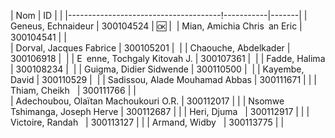 

| Nom                                  | ID        |       |
|--------------------------------------!-----------|-------|
| Geneus, Echnaideur                   | 300104524 | :ok:  | 
| Mian, Amichia Chris an Eric          | 300104541 |       |  
| Dorval, Jacques Fabrice              | 300105201 |       |
| Chaouche, Abdelkader                 | 300106918 |       |
| E enne, Tochgaly Kitovah J.          | 300107361 |       |
| Fadde, Halima                        | 300108234 |       |
| Guigma, Didier Sidwende              | 300110500 |       |
| Kayembe, David                       | 300110529 |       |
| Sadissou, Alade Mouhamad Abbas       | 300111671 |       |
| Thiam, Cheikh                        | 300111766 |       |  
| Adechoubou, Olaïtan Machoukouri O.R. | 300112017 |       |
| Nsomwe Tshimanga, Joseph Herve       | 300112687 |       |
| Heri, Djuma                          | 300112917 |       |
| Victoire, Randah                     | 300113127 |       |
| Armand, Widby                        | 300113775 |       |

